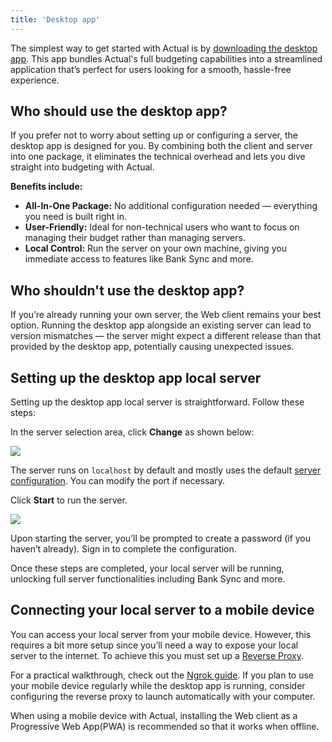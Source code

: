 ```yaml
---
title: 'Desktop app'
---
```


The simplest way to get started with Actual is by [downloading the desktop app](/download). This app bundles Actual's full budgeting capabilities into a streamlined application that’s perfect for users looking for a smooth, hassle-free experience.

## Who should use the desktop app?

If you prefer not to worry about setting up or configuring a server, the desktop app is designed for you. By combining both the client and server into one package, it eliminates the technical overhead and lets you dive straight into budgeting with Actual.

**Benefits include:**

- **All-In-One Package:** No additional configuration needed — everything you need is built right in.
- **User-Friendly:** Ideal for non-technical users who want to focus on managing their budget rather than managing servers.
- **Local Control:** Run the server on your own machine, giving you immediate access to features like Bank Sync and more.

## Who shouldn't use the desktop app?

If you’re already running your own server, the Web client remains your best option. Running the desktop app alongside an existing server can lead to version mismatches — the server might expect a different release than that provided by the desktop app, potentially causing unexpected issues.

## Setting up the desktop app local server

Setting up the desktop app local server is straightforward. Follow these steps:

In the server selection area, click **Change** as shown below:

![](/img/install/change-server.png)
<br />

The server runs on `localhost` by default and mostly uses the default [server configuration](./../config/index.md). You can modify the port if necessary.

Click **Start** to run the server.


![](/img/install/configure-server.png)
<br />

Upon starting the server, you’ll be prompted to create a password (if you haven’t already). Sign in to complete the configuration.

Once these steps are completed, your local server will be running, unlocking full server functionalities including Bank Sync and more.

## Connecting your local server to a mobile device

You can access your local server from your mobile device. However, this requires a bit more setup since you’ll need a way to expose your local server to the internet. To achieve this you must set up a [Reverse Proxy](../config/reverse-proxies.md).

For a practical walkthrough, check out the [Ngrok guide](../config/reverse-proxies.md#ngrok). If you plan to use your mobile device regularly while the desktop app is running, consider configuring the reverse proxy to launch automatically with your computer.

When using a mobile device with Actual, installing the Web client as a Progressive Web App(PWA) is recommended so that it works when offline.
